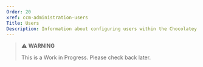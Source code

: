 ```yaml
---
Order: 20
xref: ccm-administration-users
Title: Users
Description: Information about configuring users within the Chocolatey Central Management Administration section.
---
```


> :warning: **WARNING**
>
> This is a Work in Progress. Please check back later.